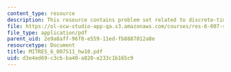 ```yaml
---
content_type: resource
description: This resource contains problem set related to discrete-time fourier series.
file: https://ol-ocw-studio-app-qa.s3.amazonaws.com/courses/res-6-007-signals-and-systems-spring-2011/d3e4ed69c3cbba40a820e233c1b165c9_MITRES_6_007S11_hw10.pdf
file_type: application/pdf
parent_uid: 2e9a8aff-96f8-e559-11ed-fb8887012a8e
resourcetype: Document
title: MITRES_6_007S11_hw10.pdf
uid: d3e4ed69-c3cb-ba40-a820-e233c1b165c9
---
```

